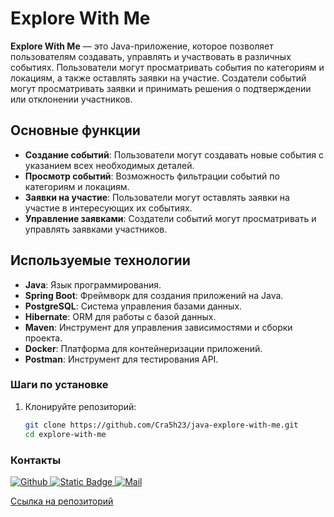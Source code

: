 # Explore With Me

**Explore With Me** — это Java-приложение, которое позволяет пользователям создавать, управлять и участвовать в
различных событиях. Пользователи могут просматривать события по категориям и локациям, а также оставлять заявки на
участие. Создатели событий могут просматривать заявки и принимать решения о подтверждении или отклонении участников.

## Основные функции

- **Создание событий**: Пользователи могут создавать новые события с указанием всех необходимых деталей.
- **Просмотр событий**: Возможность фильтрации событий по категориям и локациям.
- **Заявки на участие**: Пользователи могут оставлять заявки на участие в интересующих их событиях.
- **Управление заявками**: Создатели событий могут просматривать и управлять заявками участников.

## Используемые технологии

- **Java**: Язык программирования.
- **Spring Boot**: Фреймворк для создания приложений на Java.
- **PostgreSQL**: Система управления базами данных.
- **Hibernate**: ORM для работы с базой данных.
- **Maven**: Инструмент для управления зависимостями и сборки проекта.
- **Docker**: Платформа для контейнеризации приложений.
- **Postman**: Инструмент для тестирования API.

### Шаги по установке

1. Клонируйте репозиторий:
   ```bash
   git clone https://github.com/Cra5h23/java-explore-with-me.git
   cd explore-with-me
   ```


### Контакты 

<div id="socials" align="left">
    <a href="https://github.com/Cra5h23" target="_blank">
        <img alt="Github" src="https://img.shields.io/badge/GitHub-%2312100E.svg?&style=for-the-badge&logo=Github&logoColor=white" />
    </a>
    <a href="https://t.me/ReturnCra5h">
        <img alt="Static Badge" src="https://img.shields.io/badge/telegram-blue?style=for-the-badge&logo=telegram">
    </a>
        <a href="mailto:Novizdarialokin@ya.ru"><img alt="Mail" src="https://img.shields.io/badge/mail-red?style=for-the-badge&logo=">
    </a>
</div>

[Ссылка на репозиторий](https://github.com/Cra5h23/java-explore-with-me)